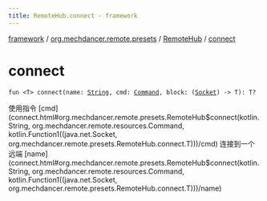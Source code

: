 ```yaml
---
title: RemoteHub.connect - framework
---
```


[framework](../../index.html) / [org.mechdancer.remote.presets](../index.html) / [RemoteHub](index.html) / [connect](./connect.html)

# connect

`fun <T> connect(name: `[`String`](https://kotlinlang.org/api/latest/jvm/stdlib/kotlin/-string/index.html)`, cmd: `[`Command`](../../org.mechdancer.remote.resources/-command/index.html)`, block: (`[`Socket`](https://docs.oracle.com/javase/6/docs/api/java/net/Socket.html)`) -> T): T?`

使用指令 [cmd](connect.html#org.mechdancer.remote.presets.RemoteHub$connect(kotlin.String, org.mechdancer.remote.resources.Command, kotlin.Function1((java.net.Socket, org.mechdancer.remote.presets.RemoteHub.connect.T)))/cmd) 连接到一个远端 [name](connect.html#org.mechdancer.remote.presets.RemoteHub$connect(kotlin.String, org.mechdancer.remote.resources.Command, kotlin.Function1((java.net.Socket, org.mechdancer.remote.presets.RemoteHub.connect.T)))/name)

